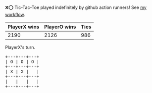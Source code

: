 :x::o: Tic-Tac-Toe played indefinitely by github action runners! See [my workflow](.github/workflows/play.yaml).

|PlayerX wins|PlayerO wins|Ties|
|-|-|-|
|2190|2126|986|

PlayerX's turn.

<pre>
+---+---+---+
| O | O | O |
+---+---+---+
| X | X |   |
+---+---+---+
|   |   |   |
+---+---+---+
</pre>